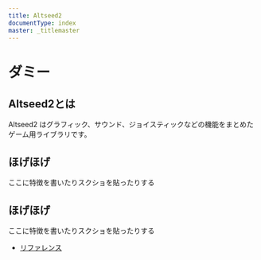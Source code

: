 ```yaml
---
title: Altseed2
documentType: index
master: _titlemaster
---
```


# ダミー

## Altseed2とは

Altseed2 はグラフィック、サウンド、ジョイスティックなどの機能をまとめたゲーム用ライブラリです。

## ほげほげ

ここに特徴を書いたりスクショを貼ったりする

## ほげほげ

ここに特徴を書いたりスクショを貼ったりする


- [リファレンス](xref:Altseed2)
